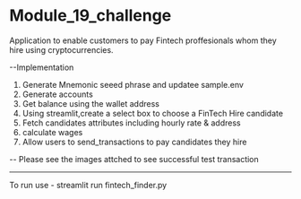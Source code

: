 # Module_19_challenge
Application to enable customers to pay Fintech proffesionals whom they hire using cryptocurrencies. 

--Implementation
1. Generate Mnemonic seeed phrase and updatee sample.env
2. Generate accounts 
3. Get balance using the  wallet address
4. Using streamlit,create a select box to choose a FinTech Hire candidate
5. Fetch candidates attributes including hourly rate & address
6. calculate wages 
7. Allow users to send_transactions to pay candidates they hire

--
Please see the images attched to see successful test transaction

----
To run use - streamlit run fintech_finder.py 
